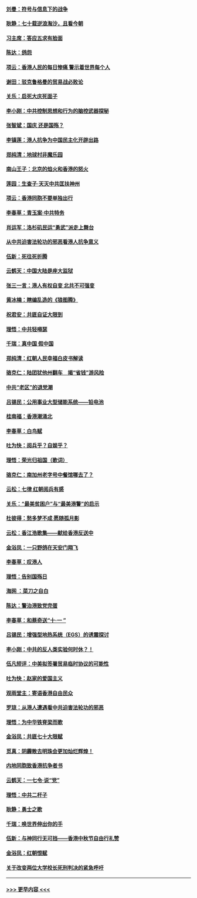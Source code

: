 #### [刘曼：符号与信息下的战争](../pages/nsc993/n11564655.md?t=10031533) 
#### [耿静：七十载逆浪淘沙，且看今朝](../pages/nsc993/n11564520.md?t=10031533) 
#### [习主席：答应五求有脸面](../pages/nsc993/n11563953.md?t=10031533) 
#### [陈达：鸽怨](../pages/nsc993/n11561879.md?t=10031533) 
#### [项云：香港人民的每日惨痛  警示着世界每个人](../pages/nsc993/n11559273.md?t=10031533) 
#### [谢田：驳克鲁格曼的贸易战必败论](../pages/nsc993/n11555840.md?t=10031533) 
#### [关乐：启死大庆死面子](../pages/nsc993/n11556823.md?t=10031533) 
#### [李小刚：中共控制思想和行为的脑控武器探秘](../pages/nsc993/n11556776.md?t=10031533) 
#### [张智斌：国庆  还是国殇？](../pages/nsc993/n11556617.md?t=10031533) 
#### [李镇莲：港人抗争为中国民主化开辟出路](../pages/nsc993/n11556570.md?t=10031533) 
#### [郑纯清：地球村非魔乐园](../pages/nsc993/n11555415.md?t=10031533) 
#### [南山王子：北京的焰火和香港的怒火](../pages/nsc993/n11555318.md?t=10031533) 
#### [莲园：生查子·天灭中共匡扶神州](../pages/nsc993/n11555302.md?t=10031533) 
#### [项云：香港同胞不要单独出行](../pages/nsc993/n11555276.md?t=10031533) 
#### [李春草：青玉案‧中共特务](../pages/nsc993/n11552356.md?t=10031533) 
#### [肖运军：洛杉矶民运“勇武”派走上舞台](../pages/nsc993/n11551595.md?t=10031533) 
#### [从中共迫害法轮功的邪恶看港人抗争意义](../pages/nsc993/n11540858.md?t=10031533) 
#### [伍新：死往死折腾](../pages/nsc993/n11550174.md?t=10031533) 
#### [云鹤天：中国大陆是座大监狱](../pages/nsc993/n11550155.md?t=10031533) 
#### [张三一言：港人有权自变 北共不可强变](../pages/nsc993/n11550132.md?t=10031533) 
#### [黄冰楠：瞎编乱造的《狼图腾》](../pages/nsc993/n11550082.md?t=10031533) 
#### [祝君安：共匪自证大限到](../pages/nsc993/n11550041.md?t=10031533) 
#### [理悟：中共轻嘚瑟](../pages/nsc993/n11547978.md?t=10031533) 
#### [千瑞：真中国 假中国](../pages/nsc993/n11547865.md?t=10031533) 
#### [郑纯清：红朝人民幸福白皮书解读](../pages/nsc993/n11547499.md?t=10031533) 
#### [骆克仁：陆团犹他州翻车　揭“省钱”游风险](../pages/nsc993/n11546977.md?t=10031533) 
#### [中共“老区”的退党潮](../pages/nsc993/n11545995.md?t=10031533) 
#### [吕锡民：公用事业大型储能系统——铅电池](../pages/nsc993/n11545701.md?t=10031533) 
#### [桂南福：香港潮涌北](../pages/nsc993/n11545682.md?t=10031533) 
#### [李春草：白鸟赋](../pages/nsc993/n11545663.md?t=10031533) 
#### [吐为快：阅兵乎？自娱乎？](../pages/nsc993/n11545625.md?t=10031533) 
#### [理悟：荣光归祖国（歌词）](../pages/nsc993/n11545616.md?t=10031533) 
#### [骆克仁：南加州老字号中餐馆哪去了？](../pages/nsc993/n11545120.md?t=10031533) 
#### [云松：七律 红朝阅兵有感](../pages/nsc993/n11542394.md?t=10031533) 
#### [关乐：“最美贫困户”与“最美港警”的启示](../pages/nsc993/n11542252.md?t=10031533) 
#### [杜彼得：愁多梦不成 愿随孤月影](../pages/nsc993/n11540296.md?t=10031533) 
#### [云松：香江浩歌集——献给香港反送中](../pages/nsc993/n11540149.md?t=10031533) 
#### [金浴凤：一只野鸽在天安门翔飞](../pages/nsc993/n11540280.md?t=10031533) 
#### [李春草：叹港人](../pages/nsc993/n11540119.md?t=10031533) 
#### [理悟：告别国殇日](../pages/nsc993/n11539610.md?t=10031533) 
#### [海网 ：菜刀之自白](../pages/nsc993/n11539597.md?t=10031533) 
#### [陈达：警治港致党完蛋](../pages/nsc993/n11538127.md?t=10031533) 
#### [李春草：和蔡奇送“十·一 ”](../pages/nsc993/n11537810.md?t=10031533) 
#### [吕锡民：增强型地热系统（EGS）的诱震探讨](../pages/nsc993/n11537765.md?t=10031533) 
#### [李小刚：中共的反人类实验何时休？！](../pages/nsc993/n11537669.md?t=10031533) 
#### [伍凡短评：中美拟签署贸易临时协议的可能性](../pages/nsc993/n11536773.md?t=10031533) 
#### [吐为快：赵家的爱国主义](../pages/nsc993/n11536750.md?t=10031533) 
#### [观雨堂主：寄语香港自由民众](../pages/nsc993/n11536735.md?t=10031533) 
#### [罗琼：从港人遭遇看中共迫害法轮功的邪恶](../pages/nsc993/n11507862.md?t=10031533) 
#### [理悟：为中华铁脊梁而歌](../pages/nsc993/n11534458.md?t=10031533) 
#### [金浴凤：共匪七十大限赋](../pages/nsc993/n11534434.md?t=10031533) 
#### [觅真：阴霾散去明珠会更加灿烂辉煌！](../pages/nsc993/n11531858.md?t=10031533) 
#### [内地同胞致香港抗争者书](../pages/nsc993/n11531645.md?t=10031533) 
#### [云鹤天：一七令‧说“党”](../pages/nsc993/n11529099.md?t=10031533) 
#### [理悟：中共二杆子](../pages/nsc993/n11529046.md?t=10031533) 
#### [耿静：勇士之歌](../pages/nsc993/n11527562.md?t=10031533) 
#### [千瑞：唤世界伸出你的手](../pages/nsc993/n11526942.md?t=10031533) 
#### [伍新：与神同行无可挡——香港中秋节自由行礼赞](../pages/nsc993/n11526801.md?t=10031533) 
#### [金浴凤：红朝恨赋](../pages/nsc993/n11524312.md?t=10031533) 
#### [关于改变两位大学校长死刑判决的紧急呼吁](../pages/nsc993/n11524103.md?t=10031533) 

----
#### [ >>> 更早内容 <<< ](../indexes/nsc993-earlier.md)
